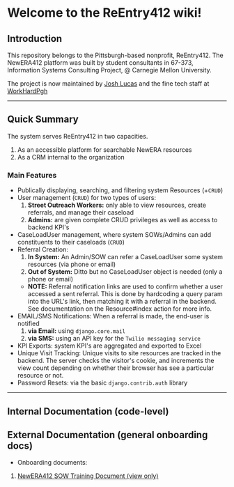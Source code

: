 # Welcome to the ReEntry412 wiki!

## Introduction

This repository belongs to the Pittsburgh-based nonprofit, ReEntry412. The NewERA412 platform was built by student consultants in 67-373, Information Systems Consulting Project, @ Carnegie Mellon University.

The project is now maintained by <a href="mailto:jlucas@workhardpgh.com">Josh Lucas</a> and the fine tech staff at <a href="https://workhardpgh.com">WorkHardPgh</a>

***

## Quick Summary 

The system serves ReEntry412 in two capacities. 
1. As an accessible platform for searchable NewERA resources
2. As a CRM internal to the organization 

### Main Features
* Publically displaying, searching, and filtering system Resources (+`CRUD`)
* User management (`CRUD`) for two types of users:
  1. __Street Outreach Workers:__ only able to view resources, create referrals, and manage their caseload
  2. __Admins:__ are given complete CRUD privileges as well as access to backend KPI's
* CaseLoadUser management, where system SOWs/Admins can add constituents to their caseloads (`CRUD`)
* Referral Creation: 
  1. __In System:__ An Admin/SOW can refer a CaseLoadUser some system resources (via phone or email)
  2. __Out of System:__ Ditto but no CaseLoadUser object is needed (only a phone or email)
  * __NOTE:__ Referral notification links are used to confirm whether a user accessed a sent referral. This is done by hardcoding a query param into the URL's link, then matching it with a referral in the backend. See documentation on the Resource#index action for more info.
* EMAIL/SMS Notifications: When a referral is made, the end-user is notified 
  1. __via Email:__ using `django.core.mail`
  2. __via SMS:__ using an API key for the `Twilio messaging service`
* KPI Exports: system KPI's are aggregated and exported to Excel
* Unique Visit Tracking: Unique visits to site resources are tracked in the backend. The server checks the visitor's cookie, and increments the view count depending on whether their browser has see a particular resource or not. 
* Password Resets: via the basic `django.contrib.auth` library

***

## Internal Documentation (code-level)

## External Documentation (general onboarding docs) 
* Onboarding documents:
1. <a href="https://docs.google.com/document/d/14lV7LetxAvPJ9m-_OqEKzMIXFnvkgHvxLV6P2vAvPdE/edit?usp=sharing">NewERA412 SOW Training Document (view only)</a>
